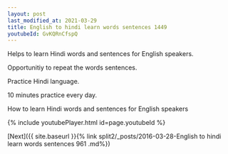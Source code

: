 ```yaml
---
layout: post
last_modified_at: 2021-03-29
title: English to hindi learn words sentences 1449 
youtubeId: GvKQRnCfspQ
---
```

 
 
Helps to learn Hindi words and sentences for English speakers.

Opportunitiy to repeat the words sentences. 

Practice Hindi language. 
 
10 minutes practice every day. 
 
How to learn Hindi words and sentences for English speakers 
 
{% include youtubePlayer.html id=page.youtubeId %}
 
 
[Next]({{ site.baseurl }}{% link  split2/_posts/2016-03-28-English to hindi learn words sentences 961 .md%})
 
